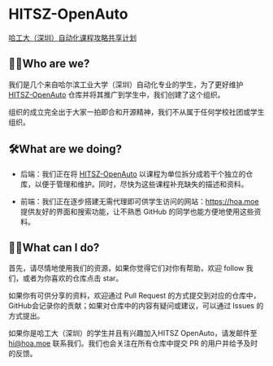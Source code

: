 # HITSZ-OpenAuto

[哈工大（深圳）自动化课程攻略共享计划](https://hoa.moe)

## 🙋‍♀️Who are we?

我们是几个来自哈尔滨工业大学（深圳）自动化专业的学生，为了更好维护 [HITSZ-OpenAuto](https://github.com/HITSZ-OpenAuto/HITSZ-OpenAuto) 仓库并将其推广到学生中，我们创建了这个组织。

组织的成立完全出于大家一拍即合和开源精神，我们不从属于任何学校社团或学生组织。

## 🛠️What are we doing?

- 后端：我们正在将 [HITSZ-OpenAuto](https://github.com/HITSZ-OpenAuto/HITSZ-OpenAuto) 以课程为单位拆分成若干个独立的仓库，以便于管理和维护。同时，尽快为这些课程补充缺失的描述和资料。

- 前端：我们正在逐步搭建无需代理即可供学生访问的网站：https://hoa.moe 提供友好的界面和搜索功能，让不熟悉 GitHub 的同学也能方便地使用这些资料。

## 👩‍💻What can I do?

首先，请尽情地使用我们的资源，如果你觉得它们对你有帮助，欢迎 follow 我们，或者为你喜欢的仓库点击 star。

如果你有可供分享的资料，欢迎通过 Pull Request 的方式提交到对应的仓库中，GitHub会记录你的贡献；如果对仓库中的内容有疑问或建议，可以通过 Issues 的方式提出。

如果你是哈工大（深圳）的学生并且有兴趣加入HITSZ OpenAuto，请发邮件至 [hi@hoa.moe](mailto:hi@hoa.moe) 联系我们。我们也会关注在所有仓库中提交 PR 的用户并给予及时的反馈。
